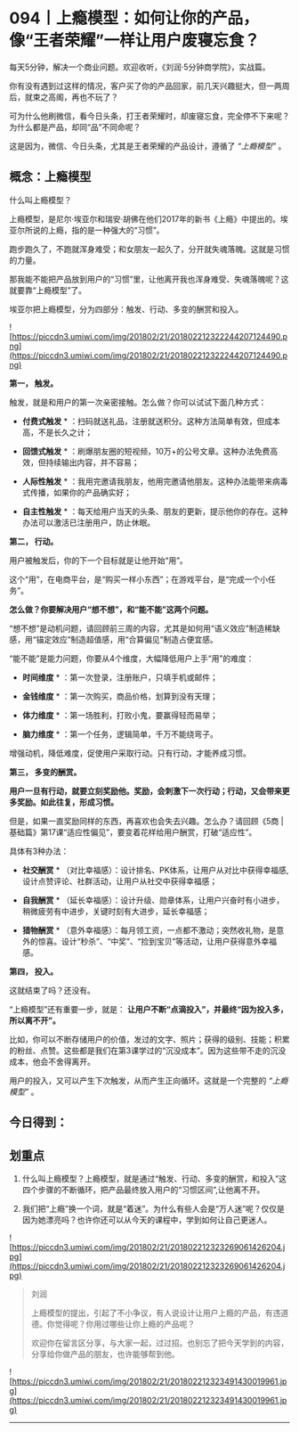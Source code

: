 # 094丨上瘾模型：如何让你的产品，像“王者荣耀”一样让用户废寝忘食？

每天5分钟，解决一个商业问题。欢迎收听，《刘润·5分钟商学院》，实战篇。

你有没有遇到过这样的情况，客户买了你的产品回家，前几天兴趣挺大，但一两周后，就束之高阁，再也不玩了？

可为什么他刷微信，看今日头条，打王者荣耀时，却废寝忘食，完全停不下来呢？为什么都是产品，却同“品”不同命呢？

这是因为，微信、今日头条，尤其是王者荣耀的产品设计，遵循了 *“上瘾模型”* 。

## 概念：上瘾模型

什么叫上瘾模型？

上瘾模型，是尼尔·埃亚尔和瑞安·胡佛在他们2017年的新书《上瘾》中提出的。埃亚尔所说的上瘾，指的是一种强大的“习惯”。

跑步跑久了，不跑就浑身难受；和女朋友一起久了，分开就失魂落魄。这就是习惯的力量。

那我能不能把产品放到用户的“习惯”里，让他离开我也浑身难受、失魂落魄呢？这就要靠“上瘾模型”了。

埃亚尔把上瘾模型，分为四部分：触发、行动、多变的酬赏和投入。

![https://piccdn3.umiwi.com/img/201802/21/201802212322244207124490.png](https://piccdn3.umiwi.com/img/201802/21/201802212322244207124490.png)

 **第一， 触发。**

触发，就是和用户的第一次亲密接触。怎么做？你可以试试下面几种方式：

* **付费式触发** * ：扫码就送礼品，注册就送积分。这种方法简单有效，但成本高，不是长久之计；

* **回馈式触发** * ：刷爆朋友圈的短视频，10万+的公号文章。这种办法免费高效，但持续输出内容，并不容易；

* **人际性触发** * ：我用完邀请我朋友，他用完邀请他朋友。这种办法能带来病毒式传播，如果你的产品确实好；

* **自主性触发** * ：每天给用户当天的头条、朋友的更新，提示他你的存在。这种办法可以激活已注册用户，防止休眠。

 **第二， 行动。**

用户被触发后，你的下一个目标就是让他开始“用”。

这个“用”，在电商平台，是“购买一样小东西”；在游戏平台，是“完成一个小任务”。

 **怎么做？你要解决用户“想不想”，和“能不能”这两个问题。**

“想不想”是动机问题，请回顾前三周的内容，尤其是如何用“语义效应”制造稀缺感，用“锚定效应”制造超值感，用“合算偏见”制造占便宜感。

“能不能”是能力问题，你要从4个维度，大幅降低用户上手“用”的难度：

* **时间维度** * ：第一次登录，注册账户，只填手机或邮件；

* **金钱维度** * ：第一次购买，商品价格，划算到没有天理；

* **体力维度** * ：第一场胜利，打败小鬼，要赢得轻而易举；

* **脑力维度** * ：第一个任务，逻辑简单，千万不能绕弯子。

增强动机，降低难度，促使用户采取行动。只有行动，才能养成习惯。

 **第三， 多变的酬赏。**

 **用户一旦有行动，就要立刻奖励他。奖励，会刺激下一次行动；行动，又会带来更多奖励。如此往复，形成习惯。**

但是，如果一直奖励同样的东西，再喜欢也会失去兴趣。怎么办？请回顾《5商 | 基础篇》第17课“适应性偏见”，要变着花样给用户酬赏，打破“适应性”。

具体有3种办法：

* **社交酬赏** * （对比幸福感）：设计排名、PK体系，让用户从对比中获得幸福感,设计点赞评论、社群活动，让用户从社交中获得幸福感；

* **自我酬赏** * （延长幸福感）：设计升级、勋章体系，让用户兴奋时有小进步，稍微疲劳有中进步，关键时刻有大进步，延长幸福感；

* **猎物酬赏** * （意外幸福感）：每月领工资，一点都不激动；突然收礼物，是意外的惊喜。设计“秒杀”、“中奖”、“捡到宝贝”等活动，让用户获得意外幸福感。

 **第四， 投入。**

这就结束了吗？还没有。

“上瘾模型”还有重要一步，就是： **让用户不断“点滴投入”，并最终“因为投入多，所以离不开”。**

比如，你可以不断存储用户的价值，发过的文字、照片；获得的级别、技能；积累的粉丝、点赞。这些都是我们在第3课学过的“沉没成本”。因为这些带不走的沉没成本，他会不舍得离开。

用户的投入，又可以产生下次触发，从而产生正向循环。这就是一个完整的 *“上瘾模型”* 。

## 今日得到：

## 划重点

1. 什么叫上瘾模型？上瘾模型，就是通过“触发、行动、多变的酬赏，和投入”这四个步骤的不断循环，把产品最终放入用户的“习惯区间”,让他离不开。

2. 我们把“上瘾”换一个词，就是“着迷”。为什么有些人会是“万人迷”呢？仅仅是因为她漂亮吗？也许你还可以从今天的课程中，学到如何让自己更迷人。

![https://piccdn3.umiwi.com/img/201802/21/201802212323269061426204.jpg](https://piccdn3.umiwi.com/img/201802/21/201802212323269061426204.jpg)

> 刘润
> 
> 上瘾模型的提出，引起了不小争议，有人说设计让用户上瘾的产品，有违道德。你觉得呢？你用过哪些让你上瘾的产品呢？
> 
> 欢迎你在留言区分享，与大家一起，过过招。也别忘了把今天学到的内容，分享给你做产品的朋友，也许能够帮到他。

![https://piccdn3.umiwi.com/img/201802/21/201802212323491430019961.jpg](https://piccdn3.umiwi.com/img/201802/21/201802212323491430019961.jpg)

---
